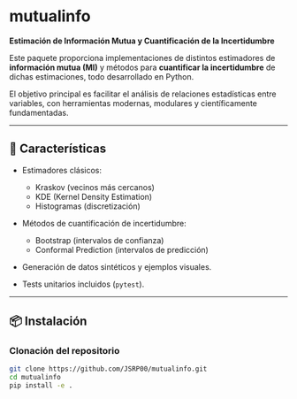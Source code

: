 # mutualinfo

**Estimación de Información Mutua y Cuantificación de la Incertidumbre**

Este paquete proporciona implementaciones de distintos estimadores de **información mutua (MI)** y métodos para **cuantificar la incertidumbre** de dichas estimaciones, todo desarrollado en Python.

El objetivo principal es facilitar el análisis de relaciones estadísticas entre variables, con herramientas modernas, modulares y científicamente fundamentadas.

---

## 🚀 Características

- Estimadores clásicos:
  - Kraskov (vecinos más cercanos)
  - KDE (Kernel Density Estimation)
  - Histogramas (discretización)
  
- Métodos de cuantificación de incertidumbre:
  - Bootstrap (intervalos de confianza)
  - Conformal Prediction (intervalos de predicción)

- Generación de datos sintéticos y ejemplos visuales.
- Tests unitarios incluidos (`pytest`).

---

## 📦 Instalación

### Clonación del repositorio
```bash
git clone https://github.com/JSRP00/mutualinfo.git
cd mutualinfo
pip install -e .

